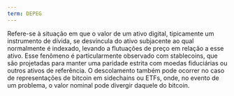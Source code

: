 ```yaml
---
term: DEPEG
---
```


Refere-se à situação em que o valor de um ativo digital, tipicamente um instrumento de dívida, se desvincula do ativo subjacente ao qual normalmente é indexado, levando a flutuações de preço em relação a esse ativo. Esse fenômeno é particularmente observado com stablecoins, que são projetadas para manter uma paridade estrita com moedas fiduciárias ou outros ativos de referência. O descolamento também pode ocorrer no caso de representações de bitcoin em sidechains ou ETFs, onde, no evento de um problema, o valor nominal pode divergir daquele do bitcoin.